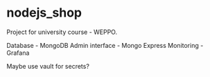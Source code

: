 # nodejs_shop
Project for university course - WEPPO.

Database - MongoDB
Admin interface - Mongo Express
Monitoring - Grafana

Maybe use vault for secrets?